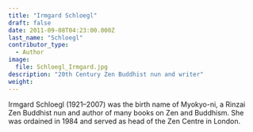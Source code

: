 ```yaml
---
title: "Irmgard Schloegl"
draft: false
date: 2011-09-08T04:23:00.000Z
last_name: "Schloegl"
contributor_type:
  - Author
image:
  file: Schloegl_Irmgard.jpg
description: "20th Century Zen Buddhist nun and writer"
weight:
---
```


Irmgard Schloegl (1921–2007) was the birth name of Myokyo-ni, a Rinzai Zen Buddhist nun and author of many books on Zen and Buddhism. She was ordained in 1984 and served as head of the Zen Centre in London.

